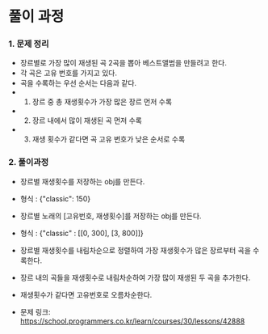 # 풀이 과정
### 1. 문제 정리
- 장르별로 가장 많이 재생된 곡 2곡을 뽑아 베스트앨범을 만들려고 한다.
- 각 곡은 고유 번호를 가지고 있다.
- 곡을 수록하는 우선 순서는 다음과 같다.
- 1. 장르 중 총 재생횟수가 가장 많은 장르 먼저 수록
- 2. 장르 내에서 많이 재생된 곡 먼저 수록
- 3. 재생 횟수가 같다면 곡 고유 번호가 낮은 순서로 수록

### 2. 풀이과정
- 장르별 재생횟수를 저장하는 obj를 만든다.
- 형식 : {"classic": 150}
- 장르별 노래의 [고유번호, 재생횟수]를 저장하는 obj를 만든다.
- 형식 : {"classic" : [[0, 300], [3, 800]]}
- 장르별 재생횟수를 내림차순으로 정렬하여 가장 재생횟수가 많은 장르부터 곡을 수록한다.
- 장르 내의 곡들을 재생횟수로 내림차순하여 가장 많이 재생된 두 곡을 추가한다.
- 재생횟수가 같다면 고유번호로 오름차순한다.

- 문제 링크: https://school.programmers.co.kr/learn/courses/30/lessons/42888